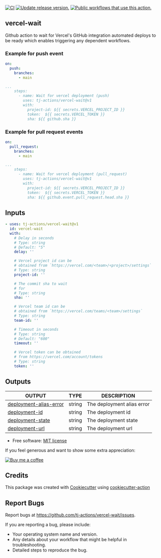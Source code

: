 [![CI](https://github.com/tj-actions/vercel-wait/workflows/CI/badge.svg)](https://github.com/tj-actions/vercel-wait/actions?query=workflow%3ACI)
[![Update release version.](https://github.com/tj-actions/vercel-wait/workflows/Update%20release%20version./badge.svg)](https://github.com/tj-actions/vercel-wait/actions?query=workflow%3A%22Update+release+version.%22)
[![Public workflows that use this action.](https://img.shields.io/endpoint?url=https%3A%2F%2Fused-by.vercel.app%2Fapi%2Fgithub-actions%2Fused-by%3Faction%3Dtj-actions%2Fvercel-wait%26badge%3Dtrue)](https://github.com/search?o=desc\&q=tj-actions+vercel-wait+path%3A.github%2Fworkflows+language%3AYAML\&s=\&type=Code)

## vercel-wait

Github action to wait for Vercel's GitHub integration automated deploys to be ready which enables triggering any dependent workflows.

### Example for push event

```yaml
on:
  push:
    branches:
      - main

...
    steps:
      - name: Wait for vercel deployment (push)
        uses: tj-actions/vercel-wait@v1
        with:
          project-id: ${{ secrets.VERCEL_PROJECT_ID }}
          token:  ${{ secrets.VERCEL_TOKEN }}
          sha: ${{ github.sha }}
```

### Example for pull request events

```yaml
on:
  pull_request:
    branches:
      - main

...
    steps:
      - name: Wait for vercel deployment (pull_request)
        uses: tj-actions/vercel-wait@v1
        with:
          project-id: ${{ secrets.VERCEL_PROJECT_ID }}
          token:  ${{ secrets.VERCEL_TOKEN }}
          sha: ${{ github.event.pull_request.head.sha }}
```

## Inputs

<!-- AUTO-DOC-INPUT:START - Do not remove or modify this section -->

```yaml
- uses: tj-actions/vercel-wait@v1
  id: vercel-wait
  with:
    # Delay in seconds
    # Type: string
    # Default: "5"
    delay: ''

    # Vercel project id can be 
    # obtained from `https://vercel.com/<team>/<project>/settings` 
    # Type: string
    project-id: ''

    # The commit sha to wait 
    # for 
    # Type: string
    sha: ''

    # Vercel team id can be 
    # obtained from `https://vercel.com/teams/<team>/settings` 
    # Type: string
    team-id: ''

    # Timeout in seconds
    # Type: string
    # Default: "600"
    timeout: ''

    # Vercel token can be obtained 
    # from https://vercel.com/account/tokens 
    # Type: string
    token: ''

```

<!-- AUTO-DOC-INPUT:END -->

## Outputs

<!-- AUTO-DOC-OUTPUT:START - Do not remove or modify this section -->

|                                                OUTPUT                                                |  TYPE  |        DESCRIPTION         |
|------------------------------------------------------------------------------------------------------|--------|----------------------------|
| <a name="output_deployment-alias-error"></a>[deployment-alias-error](#output_deployment-alias-error) | string | The deployment alias error |
|              <a name="output_deployment-id"></a>[deployment-id](#output_deployment-id)               | string |     The deployment id      |
|          <a name="output_deployment-state"></a>[deployment-state](#output_deployment-state)          | string |    The deployment state    |
|             <a name="output_deployment-url"></a>[deployment-url](#output_deployment-url)             | string |     The deployment url     |

<!-- AUTO-DOC-OUTPUT:END -->

*   Free software: [MIT license](LICENSE)

If you feel generous and want to show some extra appreciation:

[![Buy me a coffee][buymeacoffee-shield]][buymeacoffee]

[buymeacoffee]: https://www.buymeacoffee.com/jackton1

[buymeacoffee-shield]: https://www.buymeacoffee.com/assets/img/custom_images/orange_img.png

## Credits

This package was created with [Cookiecutter](https://github.com/cookiecutter/cookiecutter) using [cookiecutter-action](https://github.com/tj-actions/cookiecutter-action)

## Report Bugs

Report bugs at https://github.com/tj-actions/vercel-wait/issues.

If you are reporting a bug, please include:

*   Your operating system name and version.
*   Any details about your workflow that might be helpful in troubleshooting.
*   Detailed steps to reproduce the bug.
